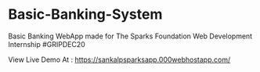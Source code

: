 # Basic-Banking-System
Basic Banking WebApp made for The Sparks Foundation Web Development Internship #GRIPDEC20

View Live Demo At : https://sankalpsparksapp.000webhostapp.com/

